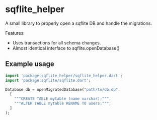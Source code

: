# sqflite_helper
A small library to properly open a sqflite DB and handle the migrations.

Features:
* Uses transactions for all schema changes.
* Almost identical interface to sqflite.openDatabase()

## Example usage
```dart
import 'package:sqflite_helper/sqflite_helper.dart';
import 'package:sqflite/sqflite.dart';

Database db = openMigratedDatabase("path/to/db.db", 
  [
    """CREATE TABLE mytable (name varchar);""",
    """ALTER TABLE mytable RENAME TO users;""",
  ]
);
```